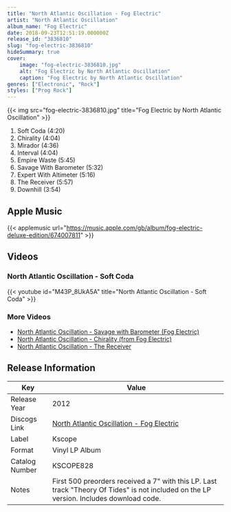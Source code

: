 ```yaml
---
title: "North Atlantic Oscillation - Fog Electric"
artist: "North Atlantic Oscillation"
album_name: "Fog Electric"
date: 2018-09-23T12:51:19.000000Z
release_id: "3836810"
slug: "fog-electric-3836810"
hideSummary: true
cover:
    image: "fog-electric-3836810.jpg"
    alt: "Fog Electric by North Atlantic Oscillation"
    caption: "Fog Electric by North Atlantic Oscillation"
genres: ["Electronic", "Rock"]
styles: ["Prog Rock"]
---
```


{{< img src="fog-electric-3836810.jpg" title="Fog Electric by North Atlantic Oscillation" >}}

<!-- section break -->

1. Soft Coda (4:20)
2. Chirality (4:04)
3. Mirador (4:36)
4. Interval (4:04)
5. Empire Waste (5:45)
6. Savage With Barometer (5:32)
7. Expert With Altimeter (5:16)
8. The Receiver (5:57)
9. Downhill (3:54)

<!-- section break -->




## Apple Music
{{< applemusic url="https://music.apple.com/gb/album/fog-electric-deluxe-edition/674007811" >}}





## Videos
### North Atlantic Oscillation - Soft Coda
{{< youtube id="M43P_8UkA5A" title="North Atlantic Oscillation - Soft Coda" >}}<br>

### More Videos

- [North Atlantic Oscillation - Savage with Barometer (Fog Electric)](https://www.youtube.com/watch?v=7JDhZb67cV4)
- [North Atlantic Oscillation - Chirality (from Fog Electric)](https://www.youtube.com/watch?v=jMPe7pdj6Kw)
- [North Atlantic Oscillation - The Receiver](https://www.youtube.com/watch?v=lddEcLhINGA)


## Release Information
|  Key           | Value                                                |
| ---------------| ---------------------------------------------------- |
| Release Year   | 2012                                   |
| Discogs Link   | [North Atlantic Oscillation - Fog Electric](https://www.discogs.com/release/3836810-North-Atlantic-Oscillation-Fog-Electric) |
| Label          | Kscope |
| Format         | Vinyl LP Album |
| Catalog Number | KSCOPE828 |
| Notes | First 500 preorders received a 7" with this LP. Last track "Theory Of Tides" is not included on the LP version. Includes download code.  |